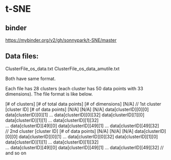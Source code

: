 # t-SNE


## binder
https://mybinder.org/v2/gh/sonnypark/t-SNE/master


## Data files:
  ClusterFile_os_data.txt
  ClusterFile_os_data_amutile.txt

  Both have same format.

  Each file has 28 clusters (each cluster has 50 data points with 33 dimensions). The file format is like below.

  [# of clusters] [# of total data points] [# of dimensions] [N/A]
  // 1st cluster
  [cluster ID] [# of data points] [N/A] [N/A] [N/A]
  data[clusterID][0][0] data[clusterID][0][1] ... data[clusterID][0][32]
  data[clusterID][1][0] data[clusterID][1][1] ... data[clusterID][1][32]    
  ...
  data[clusterID][49][0] data[clusterID][49][1] ... data[clusterID][49][32]    
  // 2nd cluster
  [cluster ID] [# of data points] [N/A] [N/A] [N/A]
  data[clusterID][0][0] data[clusterID][0][1] ... data[clusterID][0][32]
  data[clusterID][1][0] data[clusterID][1][1] ... data[clusterID][1][32]    
  ...
  data[clusterID][49][0] data[clusterID][49][1] ... data[clusterID][49][32]
  // and so on
